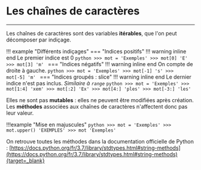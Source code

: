 # Les chaînes de caractères
___

Les chaînes de caractères sont des variables **itérables**, que l'on peut décomposer par indiçage.

!!! example "Différents indiçages"
    === "Indices positifs"
        !!! warning inline end
            Le premier indice est $0$
        ```python
        >>> mot = 'Exemples'
        >>> mot[0]
        'E'
        >>> mot[3]
        'm'
        ```
    === "Indices négatifs"
        !!! warning inline end
            On compte de droite à gauche.
        ```python
        >>> mot = 'Exemples'
        >>> mot[-1]
        's'
        >>> mot[-5]
        'm'
        ```
    === "Indices groupés : slice"
        !!! warning inline end
            Le dernier indice n'est pas inclus.
            _Similaire à `range`_
        ```python
        >>> mot = 'Exemples'
        >>> mot[1:4]
        'xem'
        >>> mot[:2]
        'Ex'
        >>> mot[4:]
        'ples'
        >>> mot[-3:]
        'les'
        ```
        
Elles ne sont pas **mutables** : elles ne peuvent être modifiées après création.  
Les **méthodes** associées aux chaînes de caractères n'affectent donc pas leur valeur.

!!!example "Mise en majuscules"
    ```python
    >>> mot = 'Exemples'
    >>> mot.upper()
    'EXEMPLES'
    >>> mot
    'Exemples'
    ```
    
On retrouve toutes les méthodes dans la documentation officielle de Python : [https://docs.python.org/fr/3.7/library/stdtypes.html#string-methods](https://docs.python.org/fr/3.7/library/stdtypes.html#string-methods){target=_blank}

